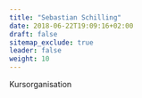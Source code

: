 ```yaml
---
title: "Sebastian Schilling"
date: 2018-06-22T19:09:16+02:00
draft: false
sitemap_exclude: true
leader: false
weight: 10
---
```


Kursorganisation
